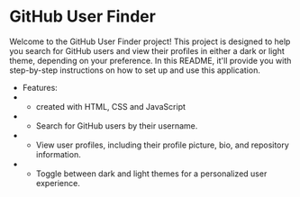 # GitHub User Finder
Welcome to the GitHub User Finder project! 
This project is designed to help you search for GitHub users and view their profiles in either a dark or light theme, depending on your preference. In this README, it'll provide you with step-by-step instructions on how to set up and use this application.

- Features:
- - created with HTML, CSS and JavaScript
- - Search for GitHub users by their username.
- - View user profiles, including their profile picture, bio, and repository information.
- - Toggle between dark and light themes for a personalized user experience.
